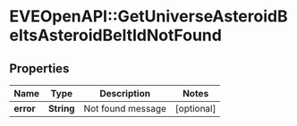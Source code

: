 # EVEOpenAPI::GetUniverseAsteroidBeltsAsteroidBeltIdNotFound

## Properties
Name | Type | Description | Notes
------------ | ------------- | ------------- | -------------
**error** | **String** | Not found message | [optional] 


